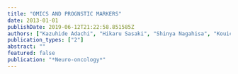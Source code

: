 ```yaml
---
title: "OMICS AND PROGNSTIC MARKERS"
date: 2013-01-01
publishDate: 2019-06-12T21:22:58.851585Z
authors: ["Kazuhide Adachi", "Hikaru Sasaki", "Shinya Nagahisa", "Kouichiro Yoshida", "Natsuki Hattori", "Yuya Nishiyama", "Tsukasa Kawase", "Mitsuhiro Hasegawa", "Masato Abe", "Yuichi Hirose", " others"]
publication_types: ["2"]
abstract: ""
featured: false
publication: "*Neuro-oncology*"
---
```


